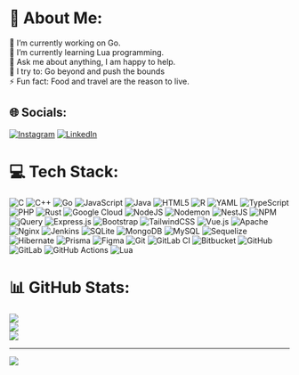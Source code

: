 # 💫 About Me:
🔭 I’m currently working on Go. <br>🌱 I’m currently learning Lua programming.<br>💬 Ask me about anything, I am happy to help.<br>🧗 I try to: Go beyond and push the bounds<br>⚡ Fun fact: Food and travel are the reason to live.


## 🌐 Socials:
[![Instagram](https://img.shields.io/badge/Instagram-%23E4405F.svg?logo=Instagram&logoColor=white)](https://instagram.com/the_beast_logan_) [![LinkedIn](https://img.shields.io/badge/LinkedIn-%230077B5.svg?logo=linkedin&logoColor=white)](https://linkedin.com/in/https://www.linkedin.com/in/sangameshwar-mokampalle/) 

# 💻 Tech Stack:
![C](https://img.shields.io/badge/c-%2300599C.svg?style=for-the-badge&logo=c&logoColor=white) ![C++](https://img.shields.io/badge/c++-%2300599C.svg?style=for-the-badge&logo=c%2B%2B&logoColor=white) ![Go](https://img.shields.io/badge/go-%2300ADD8.svg?style=for-the-badge&logo=go&logoColor=white) ![JavaScript](https://img.shields.io/badge/javascript-%23323330.svg?style=for-the-badge&logo=javascript&logoColor=%23F7DF1E) ![Java](https://img.shields.io/badge/java-%23ED8B00.svg?style=for-the-badge&logo=openjdk&logoColor=white) ![HTML5](https://img.shields.io/badge/html5-%23E34F26.svg?style=for-the-badge&logo=html5&logoColor=white) ![R](https://img.shields.io/badge/r-%23276DC3.svg?style=for-the-badge&logo=r&logoColor=white) ![YAML](https://img.shields.io/badge/yaml-%23ffffff.svg?style=for-the-badge&logo=yaml&logoColor=151515) ![TypeScript](https://img.shields.io/badge/typescript-%23007ACC.svg?style=for-the-badge&logo=typescript&logoColor=white) ![PHP](https://img.shields.io/badge/php-%23777BB4.svg?style=for-the-badge&logo=php&logoColor=white) ![Rust](https://img.shields.io/badge/rust-%23000000.svg?style=for-the-badge&logo=rust&logoColor=white) ![Google Cloud](https://img.shields.io/badge/GoogleCloud-%234285F4.svg?style=for-the-badge&logo=google-cloud&logoColor=white) ![NodeJS](https://img.shields.io/badge/node.js-6DA55F?style=for-the-badge&logo=node.js&logoColor=white) ![Nodemon](https://img.shields.io/badge/NODEMON-%23323330.svg?style=for-the-badge&logo=nodemon&logoColor=%BBDEAD) ![NestJS](https://img.shields.io/badge/nestjs-%23E0234E.svg?style=for-the-badge&logo=nestjs&logoColor=white) ![NPM](https://img.shields.io/badge/NPM-%23CB3837.svg?style=for-the-badge&logo=npm&logoColor=white) ![jQuery](https://img.shields.io/badge/jquery-%230769AD.svg?style=for-the-badge&logo=jquery&logoColor=white) ![Express.js](https://img.shields.io/badge/express.js-%23404d59.svg?style=for-the-badge&logo=express&logoColor=%2361DAFB) ![Bootstrap](https://img.shields.io/badge/bootstrap-%238511FA.svg?style=for-the-badge&logo=bootstrap&logoColor=white) ![TailwindCSS](https://img.shields.io/badge/tailwindcss-%2338B2AC.svg?style=for-the-badge&logo=tailwind-css&logoColor=white) ![Vue.js](https://img.shields.io/badge/vue.js-%2335495e.svg?style=for-the-badge&logo=vuedotjs&logoColor=%234FC08D) ![Apache](https://img.shields.io/badge/apache-%23D42029.svg?style=for-the-badge&logo=apache&logoColor=white) ![Nginx](https://img.shields.io/badge/nginx-%23009639.svg?style=for-the-badge&logo=nginx&logoColor=white) ![Jenkins](https://img.shields.io/badge/jenkins-%232C5263.svg?style=for-the-badge&logo=jenkins&logoColor=white) ![SQLite](https://img.shields.io/badge/sqlite-%2307405e.svg?style=for-the-badge&logo=sqlite&logoColor=white) ![MongoDB](https://img.shields.io/badge/MongoDB-%234ea94b.svg?style=for-the-badge&logo=mongodb&logoColor=white) ![MySQL](https://img.shields.io/badge/mysql-4479A1.svg?style=for-the-badge&logo=mysql&logoColor=white) ![Sequelize](https://img.shields.io/badge/Sequelize-52B0E7?style=for-the-badge&logo=Sequelize&logoColor=white) ![Hibernate](https://img.shields.io/badge/Hibernate-59666C?style=for-the-badge&logo=Hibernate&logoColor=white) ![Prisma](https://img.shields.io/badge/Prisma-3982CE?style=for-the-badge&logo=Prisma&logoColor=white) ![Figma](https://img.shields.io/badge/figma-%23F24E1E.svg?style=for-the-badge&logo=figma&logoColor=white) ![Git](https://img.shields.io/badge/git-%23F05033.svg?style=for-the-badge&logo=git&logoColor=white) ![GitLab CI](https://img.shields.io/badge/gitlab%20CI-%23181717.svg?style=for-the-badge&logo=gitlab&logoColor=white) ![Bitbucket](https://img.shields.io/badge/bitbucket-%230047B3.svg?style=for-the-badge&logo=bitbucket&logoColor=white) ![GitHub](https://img.shields.io/badge/github-%23121011.svg?style=for-the-badge&logo=github&logoColor=white) ![GitLab](https://img.shields.io/badge/gitlab-%23181717.svg?style=for-the-badge&logo=gitlab&logoColor=white) ![GitHub Actions](https://img.shields.io/badge/github%20actions-%232671E5.svg?style=for-the-badge&logo=githubactions&logoColor=white) ![Lua](https://img.shields.io/badge/lua-%232C2D72.svg?style=for-the-badge&logo=lua&logoColor=white)
# 📊 GitHub Stats:
![](https://github-readme-stats.vercel.app/api?username=msangameshwar&theme=dark&hide_border=false&include_all_commits=false&count_private=false)<br/>
![](https://github-readme-streak-stats.herokuapp.com/?user=msangameshwar&theme=dark&hide_border=false)<br/>
![](https://github-readme-stats.vercel.app/api/top-langs/?username=msangameshwar&theme=dark&hide_border=false&include_all_commits=false&count_private=false&layout=compact)

---
[![](https://visitcount.itsvg.in/api?id=msangameshwar&icon=5&color=0)](https://visitcount.itsvg.in)

<!-- Proudly created with GPRM ( https://gprm.itsvg.in ) -->
